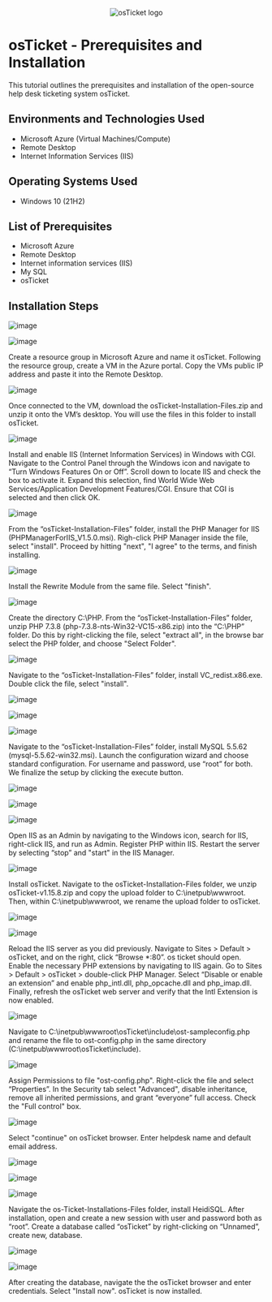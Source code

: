 <p align="center">
<img src="https://i.imgur.com/Clzj7Xs.png" alt="osTicket logo"/>
</p>

<h1>osTicket - Prerequisites and Installation</h1>
This tutorial outlines the prerequisites and installation of the open-source help desk ticketing system osTicket.<br />


<h2>Environments and Technologies Used</h2>

- Microsoft Azure (Virtual Machines/Compute)
- Remote Desktop
- Internet Information Services (IIS)

<h2>Operating Systems Used </h2>

- Windows 10</b> (21H2)

<h2>List of Prerequisites</h2>

- Microsoft Azure
- Remote Desktop
- Internet information services (IIS)
- My SQL
- osTicket

<h2>Installation Steps</h2>

![image](https://github.com/user-attachments/assets/9b0fa920-1957-477e-8850-3762783689e5)

![image](https://github.com/user-attachments/assets/fc705a2b-1783-4331-9bdc-9fa0506965f4)


Create a resource group in Microsoft Azure and name it osTicket. Following the resource group, create a VM in the Azure portal. Copy the VMs public IP address and paste it into the Remote Desktop.


![image](https://github.com/user-attachments/assets/32857deb-392b-420d-9b7c-a80a8e41312a)


Once connected to the VM, download the osTicket-Installation-Files.zip and unzip it onto the VM’s desktop. You will use the files in this folder to install osTicket.


![image](https://github.com/user-attachments/assets/e80401a2-8b9b-4a62-afd5-c4b7968da69e)


Install and enable IIS (Internet Information Services) in Windows with CGI. Navigate to the Control Panel through the Windows icon and navigate to “Turn Windows Features On or Off”. Scroll down to locate IIS and check the box to activate it. Expand this selection, find World Wide Web Services/Application Development Features/CGI. Ensure that CGI is selected and then click OK.


![image](https://github.com/user-attachments/assets/8c302f88-9210-4a49-8f05-25cf0d5efd88)


From the “osTicket-Installation-Files” folder, install the PHP Manager for IIS (PHPManagerForIIS_V1.5.0.msi). Righ-click PHP Manager inside the file, select "install". Proceed by hitting "next", "I agree" to the terms, and finish installing.


![image](https://github.com/user-attachments/assets/85bde338-82d6-4d0b-9d25-a398b1fca788)


Install the Rewrite Module from the same file. Select "finish". 


![image](https://github.com/user-attachments/assets/da067dcf-6d81-4b57-a252-ddc58a282378)


Create the directory C:\PHP. From the “osTicket-Installation-Files” folder, unzip PHP 7.3.8 (php-7.3.8-nts-Win32-VC15-x86.zip) into the “C:\PHP” folder. Do this by right-clicking the file, select "extract all", in the browse bar select the PHP folder, and choose "Select Folder".


![image](https://github.com/user-attachments/assets/e6a2811b-eba4-4d02-aae0-463deed55283)


Navigate to the “osTicket-Installation-Files” folder, install VC_redist.x86.exe. Double click the file, select "install".


![image](https://github.com/user-attachments/assets/4affcf47-ccf1-4e81-bf3f-96a1b5dd391d)

![image](https://github.com/user-attachments/assets/15c7b8ec-ee03-4a64-8934-0306648e92ce)

![image](https://github.com/user-attachments/assets/198fc8da-5dcd-4a07-b92f-4156a5c7fc89)


Navigate to the “osTicket-Installation-Files” folder, install MySQL 5.5.62 (mysql-5.5.62-win32.msi). Launch the configuration wizard and choose standard configuration. For username and password, use “root” for both. We finalize the setup by clicking the execute button.

![image](https://github.com/user-attachments/assets/065287da-a87e-4354-a18b-785e610da67b)

![image](https://github.com/user-attachments/assets/983900a6-c844-4586-9dbb-e84594d5974d)

![image](https://github.com/user-attachments/assets/b7cfd6ef-0d43-45c6-9a64-0240a4efa325)


Open IIS as an Admin by navigating to the Windows icon, search for IIS, right-click IIS, and run as Admin. Register PHP within IIS. Restart the server by selecting “stop” and "start" in the IIS Manager.


![image](https://github.com/user-attachments/assets/72fef9a0-00b1-4c2a-9676-0fdaf0a7a6ed)


Install osTicket. Navigate to the osTicket-Installation-Files folder, we unzip osTicket-v1.15.8.zip and copy the upload folder to C:\inetpub\wwwroot. Then, within C:\inetpub\wwwroot, we rename the upload folder to osTicket.


![image](https://github.com/user-attachments/assets/3f1ae410-a1ae-4b88-b23a-e0595c635f88)

![image](https://github.com/user-attachments/assets/2940d238-1f2c-4235-a1e8-c44de7fd5f8b)


Reload the IIS server as you did previously. Navigate to Sites > Default > osTicket, and on the right, click “Browse *:80”. os
ticket should open. Enable the necessary PHP extensions by navigating to IIS again. Go to Sites > Default > osTicket > double-click PHP Manager. Select “Disable or enable an extension” and enable php_intl.dll, php_opcache.dll and php_imap.dll. Finally, refresh the osTicket web server and verify that the Intl Extension is now enabled.


![image](https://github.com/user-attachments/assets/ea18e0c1-55c0-4c2c-9714-03cbccb8d2e5)


 Navigate to C:\inetpub\wwwroot\osTicket\include\ost-sampleconfig.php and rename the file to ost-config.php in the same directory (C:\inetpub\wwwroot\osTicket\include).


![image](https://github.com/user-attachments/assets/c6cdbb02-8745-453f-9bce-38be8844fd3c)


 Assign Permissions to file "ost-config.php". Right-click the file and select “Properties”. In the Security tab select "Advanced", disable inheritance, remove all inherited permissions, and grant “everyone” full access. Check the "Full control" box.


 ![image](https://github.com/user-attachments/assets/7ea39f51-00d5-49e8-9c83-ac3605d98957)


 Select "continue" on osTicket browser. Enter helpdesk name and default email address.


![image](https://github.com/user-attachments/assets/ae1a3e17-29b2-45c7-a512-038445b06652)

![image](https://github.com/user-attachments/assets/ca9fe975-e6f8-4fe1-8140-20feb1974c0c)

![image](https://github.com/user-attachments/assets/2bf20d97-ad85-4e60-a2a4-72bdf2c364ac)


 Navigate the os-Ticket-Installations-Files folder, install HeidiSQL. After installation, open and create a new session with user and password both as “root”. Create a database called “osTicket” by right-clicking on “Unnamed”, create new, database.

 ![image](https://github.com/user-attachments/assets/2b0e015d-a53c-465d-b177-26ea1d7a1bcf)

 ![image](https://github.com/user-attachments/assets/36086aeb-3ff3-4fc0-b874-38b0c55ec7e7)


 After creating the database, navigate the the osTicket browser and enter credentials. Select "Install now". osTicket is now installed.











